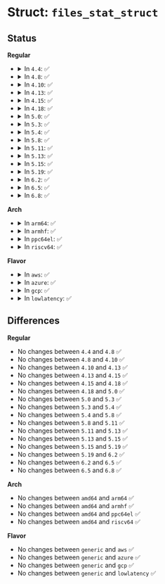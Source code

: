 # Struct: <code>files_stat_struct</code>

## Status
<b>Regular</b>
<ul>
<li>
<details>
<summary>In <code>4.4</code>: ✅</summary>

```c
struct files_stat_struct {
    long unsigned int nr_files;
    long unsigned int nr_free_files;
    long unsigned int max_files;
};
```
</details>
</li>
<li>
<details>
<summary>In <code>4.8</code>: ✅</summary>

```c
struct files_stat_struct {
    long unsigned int nr_files;
    long unsigned int nr_free_files;
    long unsigned int max_files;
};
```
</details>
</li>
<li>
<details>
<summary>In <code>4.10</code>: ✅</summary>

```c
struct files_stat_struct {
    long unsigned int nr_files;
    long unsigned int nr_free_files;
    long unsigned int max_files;
};
```
</details>
</li>
<li>
<details>
<summary>In <code>4.13</code>: ✅</summary>

```c
struct files_stat_struct {
    long unsigned int nr_files;
    long unsigned int nr_free_files;
    long unsigned int max_files;
};
```
</details>
</li>
<li>
<details>
<summary>In <code>4.15</code>: ✅</summary>

```c
struct files_stat_struct {
    long unsigned int nr_files;
    long unsigned int nr_free_files;
    long unsigned int max_files;
};
```
</details>
</li>
<li>
<details>
<summary>In <code>4.18</code>: ✅</summary>

```c
struct files_stat_struct {
    long unsigned int nr_files;
    long unsigned int nr_free_files;
    long unsigned int max_files;
};
```
</details>
</li>
<li>
<details>
<summary>In <code>5.0</code>: ✅</summary>

```c
struct files_stat_struct {
    long unsigned int nr_files;
    long unsigned int nr_free_files;
    long unsigned int max_files;
};
```
</details>
</li>
<li>
<details>
<summary>In <code>5.3</code>: ✅</summary>

```c
struct files_stat_struct {
    long unsigned int nr_files;
    long unsigned int nr_free_files;
    long unsigned int max_files;
};
```
</details>
</li>
<li>
<details>
<summary>In <code>5.4</code>: ✅</summary>

```c
struct files_stat_struct {
    long unsigned int nr_files;
    long unsigned int nr_free_files;
    long unsigned int max_files;
};
```
</details>
</li>
<li>
<details>
<summary>In <code>5.8</code>: ✅</summary>

```c
struct files_stat_struct {
    long unsigned int nr_files;
    long unsigned int nr_free_files;
    long unsigned int max_files;
};
```
</details>
</li>
<li>
<details>
<summary>In <code>5.11</code>: ✅</summary>

```c
struct files_stat_struct {
    long unsigned int nr_files;
    long unsigned int nr_free_files;
    long unsigned int max_files;
};
```
</details>
</li>
<li>
<details>
<summary>In <code>5.13</code>: ✅</summary>

```c
struct files_stat_struct {
    long unsigned int nr_files;
    long unsigned int nr_free_files;
    long unsigned int max_files;
};
```
</details>
</li>
<li>
<details>
<summary>In <code>5.15</code>: ✅</summary>

```c
struct files_stat_struct {
    long unsigned int nr_files;
    long unsigned int nr_free_files;
    long unsigned int max_files;
};
```
</details>
</li>
<li>
<details>
<summary>In <code>5.19</code>: ✅</summary>

```c
struct files_stat_struct {
    long unsigned int nr_files;
    long unsigned int nr_free_files;
    long unsigned int max_files;
};
```
</details>
</li>
<li>
<details>
<summary>In <code>6.2</code>: ✅</summary>

```c
struct files_stat_struct {
    long unsigned int nr_files;
    long unsigned int nr_free_files;
    long unsigned int max_files;
};
```
</details>
</li>
<li>
<details>
<summary>In <code>6.5</code>: ✅</summary>

```c
struct files_stat_struct {
    long unsigned int nr_files;
    long unsigned int nr_free_files;
    long unsigned int max_files;
};
```
</details>
</li>
<li>
<details>
<summary>In <code>6.8</code>: ✅</summary>

```c
struct files_stat_struct {
    long unsigned int nr_files;
    long unsigned int nr_free_files;
    long unsigned int max_files;
};
```
</details>
</li>
</ul>
<b>Arch</b>
<ul>
<li>
<details>
<summary>In <code>arm64</code>: ✅</summary>

```c
struct files_stat_struct {
    long unsigned int nr_files;
    long unsigned int nr_free_files;
    long unsigned int max_files;
};
```
</details>
</li>
<li>
<details>
<summary>In <code>armhf</code>: ✅</summary>

```c
struct files_stat_struct {
    long unsigned int nr_files;
    long unsigned int nr_free_files;
    long unsigned int max_files;
};
```
</details>
</li>
<li>
<details>
<summary>In <code>ppc64el</code>: ✅</summary>

```c
struct files_stat_struct {
    long unsigned int nr_files;
    long unsigned int nr_free_files;
    long unsigned int max_files;
};
```
</details>
</li>
<li>
<details>
<summary>In <code>riscv64</code>: ✅</summary>

```c
struct files_stat_struct {
    long unsigned int nr_files;
    long unsigned int nr_free_files;
    long unsigned int max_files;
};
```
</details>
</li>
</ul>
<b>Flavor</b>
<ul>
<li>
<details>
<summary>In <code>aws</code>: ✅</summary>

```c
struct files_stat_struct {
    long unsigned int nr_files;
    long unsigned int nr_free_files;
    long unsigned int max_files;
};
```
</details>
</li>
<li>
<details>
<summary>In <code>azure</code>: ✅</summary>

```c
struct files_stat_struct {
    long unsigned int nr_files;
    long unsigned int nr_free_files;
    long unsigned int max_files;
};
```
</details>
</li>
<li>
<details>
<summary>In <code>gcp</code>: ✅</summary>

```c
struct files_stat_struct {
    long unsigned int nr_files;
    long unsigned int nr_free_files;
    long unsigned int max_files;
};
```
</details>
</li>
<li>
<details>
<summary>In <code>lowlatency</code>: ✅</summary>

```c
struct files_stat_struct {
    long unsigned int nr_files;
    long unsigned int nr_free_files;
    long unsigned int max_files;
};
```
</details>
</li>
</ul>

## Differences
<b>Regular</b>
<ul>
<li>
No changes between <code>4.4</code> and <code>4.8</code> ✅
</li>
<li>
No changes between <code>4.8</code> and <code>4.10</code> ✅
</li>
<li>
No changes between <code>4.10</code> and <code>4.13</code> ✅
</li>
<li>
No changes between <code>4.13</code> and <code>4.15</code> ✅
</li>
<li>
No changes between <code>4.15</code> and <code>4.18</code> ✅
</li>
<li>
No changes between <code>4.18</code> and <code>5.0</code> ✅
</li>
<li>
No changes between <code>5.0</code> and <code>5.3</code> ✅
</li>
<li>
No changes between <code>5.3</code> and <code>5.4</code> ✅
</li>
<li>
No changes between <code>5.4</code> and <code>5.8</code> ✅
</li>
<li>
No changes between <code>5.8</code> and <code>5.11</code> ✅
</li>
<li>
No changes between <code>5.11</code> and <code>5.13</code> ✅
</li>
<li>
No changes between <code>5.13</code> and <code>5.15</code> ✅
</li>
<li>
No changes between <code>5.15</code> and <code>5.19</code> ✅
</li>
<li>
No changes between <code>5.19</code> and <code>6.2</code> ✅
</li>
<li>
No changes between <code>6.2</code> and <code>6.5</code> ✅
</li>
<li>
No changes between <code>6.5</code> and <code>6.8</code> ✅
</li>
</ul>
<b>Arch</b>
<ul>
<li>
No changes between <code>amd64</code> and <code>arm64</code> ✅
</li>
<li>
No changes between <code>amd64</code> and <code>armhf</code> ✅
</li>
<li>
No changes between <code>amd64</code> and <code>ppc64el</code> ✅
</li>
<li>
No changes between <code>amd64</code> and <code>riscv64</code> ✅
</li>
</ul>
<b>Flavor</b>
<ul>
<li>
No changes between <code>generic</code> and <code>aws</code> ✅
</li>
<li>
No changes between <code>generic</code> and <code>azure</code> ✅
</li>
<li>
No changes between <code>generic</code> and <code>gcp</code> ✅
</li>
<li>
No changes between <code>generic</code> and <code>lowlatency</code> ✅
</li>
</ul>
